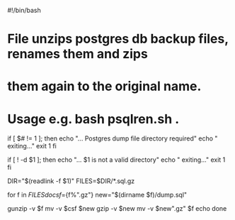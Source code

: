 #!/bin/bash

# File unzips postgres db backup files, renames them and zips
# them again to the original name.
# Usage e.g. bash psqlren.sh .


if [ $# != 1 ]; then
    echo "... Postgres dump file directory required"
    echo "    exiting..."
    exit 1
fi

if [ ! -d $1 ]; then
    echo "... $1 is not a valid directory"
    echo "    exiting..."
    exit 1
fi

DIR="$(readlink -f $1)"
FILES=$DIR/*.sql.gz

for f in $FILES
do
  csf=${f%".gz"}
  new="$(dirname $f)/dump.sql"

  gunzip -v $f
  mv -v $csf $new
  gzip -v $new
  mv -v $new".gz" $f
  echo
done
